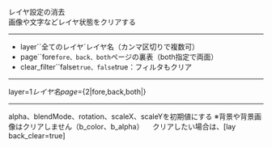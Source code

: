 レイヤ設定の消去  
画像や文字などレイヤ状態をクリアする

***
- layer``全てのレイヤ`レイヤ名（カンマ区切りで複数可）
- page``fore`fore、back、both`ページの裏表（both指定で両面）
- clear_filter``false`true、false`true：フィルタもクリア

***
layer=${1{{レイヤ名}}} page=${2|fore,back,both|}

***
alpha、blendMode、rotation、scaleX、scaleYを初期値にする
※背景や背景画像はクリアしません（b_color、b_alpha） 　クリアしたい場合は、[lay back_clear=true]
